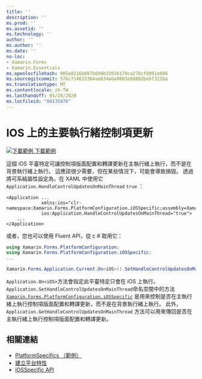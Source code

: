 ```yaml
---
title: ''
description: ''
ms.prod: ''
ms.assetid: ''
ms.technology: ''
author: ''
ms.author: ''
ms.date: ''
no-loc:
- Xamarin.Forms
- Xamarin.Essentials
ms.openlocfilehash: 005e8216b887b694b33916179ca276cf8091e006
ms.sourcegitcommit: 57bc714633364aeb34aba9803e88802bebf321ba
ms.translationtype: MT
ms.contentlocale: zh-TW
ms.lasthandoff: 05/28/2020
ms.locfileid: "84135976"
---
```

# <a name="main-thread-control-updates-on-ios"></a>IOS 上的主要執行緒控制項更新

[![下載範例 ](~/media/shared/download.png) 下載範例](https://docs.microsoft.com/samples/xamarin/xamarin-forms-samples/userinterface-platformspecifics)

這個 iOS 平臺特定可讓控制項版面配置和轉譯更新在主執行緒上執行，而不是在背景執行緒上執行。 這應該很少需要，但在某些情況下，可能會導致損毀。 透過將可系結屬性設定為，在 XAML 中使用它 `Application.HandleControlUpdatesOnMainThread` `true` ：

```xaml
<Application ...
             xmlns:ios="clr-namespace:Xamarin.Forms.PlatformConfiguration.iOSSpecific;assembly=Xamarin.Forms.Core"
             ios:Application.HandleControlUpdatesOnMainThread="true">
    ...
</Application>
```

或者，您也可以使用 Fluent API，從 c # 取用它：

```csharp
using Xamarin.Forms.PlatformConfiguration;
using Xamarin.Forms.PlatformConfiguration.iOSSpecific;
...

Xamarin.Forms.Application.Current.On<iOS>().SetHandleControlUpdatesOnMainThread(true);
```

`Application.On<iOS>`方法會指定此平臺特定只會在 iOS 上執行。 `Application.SetHandleControlUpdatesOnMainThread`命名空間中的方法 [`Xamarin.Forms.PlatformConfiguration.iOSSpecific`](xref:Xamarin.Forms.PlatformConfiguration.iOSSpecific) 是用來控制是否在主執行緒上執行控制項版面配置和轉譯更新，而不是在背景執行緒上執行。 此外， `Application.GetHandleControlUpdatesOnMainThread` 方法可以用來傳回是否在主執行緒上執行控制項版面配置和轉譯更新。

## <a name="related-links"></a>相關連結

- [PlatformSpecifics （範例）](https://docs.microsoft.com/samples/xamarin/xamarin-forms-samples/userinterface-platformspecifics)
- [建立平台特性](~/xamarin-forms/platform/platform-specifics/index.md#creating-platform-specifics)
- [iOSSpecific API](xref:Xamarin.Forms.PlatformConfiguration.iOSSpecific)
